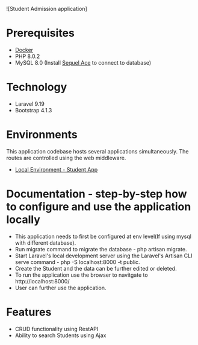 ![Student Admission application]

# Prerequisites
* [Docker](http://docker.com)
* PHP 8.0.2
* MySQL 8.0 (Install [Sequel Ace](https://github.com/Sequel-Ace/Sequel-Ace) to connect to database)

# Technology
* Laravel 9.19
* Bootstrap 4.1.3

# Environments
This application codebase hosts several applications simultaneously. The routes are controlled using the web middleware.
* [Local Environment - Student App](http://localhost:8000/)

# Documentation - step-by-step how to configure and use the application locally
* This application needs to first be configured at env level(If using mysql with different database).
* Run migrate command to migrate the database - php artisan migrate.
* Start Laravel's local development server using the Laravel's Artisan CLI serve command - php -S localhost:8000 -t public.
* Create the Student and the data can be further edited or deleted.
* To run the application use the browser to navitgate to http://localhost:8000/
* User can further use the application.

# Features
* CRUD functionality using RestAPI
* Ability to search Students using Ajax
